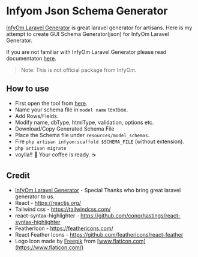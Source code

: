# Infyom Json Schema Generator

[InfyOm Laravel Generator](https://github.com/InfyOmLabs/laravel-generator) is great laravel generator for artisans. Here is my attempt to 
create GUI Schema Generator(json) for InfyOm Laravel Generator.

If you are not familiar with InfyOm Laravel Generator please read documentaton [here](http://labs.infyom.com/laravelgenerator).

> Note: This is not official package from InfyOm.

## How to use
 - First open the tool from [here](https://harish81.github.io/infyom-schema-generator/).
 - Name your schema file in `model name` textbox.
 - Add Rows/Fields.
 - Modify name, dbType, htmlType, validation, options etc.
 - Download/Copy Generated Schema File
 - Place the Schema file under `resources/model_schemas`.
 - Fire `php artisan infyom:scaffold $SCHEMA_FILE` (without extension).
 - `php artisan migrate`
 - voylla!! :clap: Your coffee is ready. :coffee:
 
## Credit
 - [InfyOm Laravel Generator](https://github.com/InfyOmLabs/laravel-generator) - Special Thanks who bring great laravel generator to us.
 - React - https://reactjs.org/
 - Tailwind css - https://tailwindcss.com/
 - react-syntax-highlighter - https://github.com/conorhastings/react-syntax-highlighter
 - FeatherIcon - https://feathericons.com/
 - React Feather Icons - https://github.com/feathericons/react-feather
 - Logo Icon made by [Freepik](https://www.flaticon.com/authors/freepik) from [www.flaticon.com](https://www.flaticon.com/)